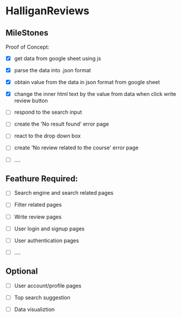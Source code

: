 # HalliganReviews

## MileStones

Proof of Concept:
- [x] get data from google sheet using js
- [x] parse the data into .json format
- [x] obtain value from the data in json format from google sheet 
- [x] change the inner html text by the value from data when click write review button
- [ ] respond to the search input
- [ ] create the 'No result found' error page
- [ ] react to the drop down box
- [ ] create 'No review related to the course' error page
- [ ] ....


## Feathure Required:

- [ ] Search engine and search related pages
- [ ] Filter related pages
- [ ] Write review pages
- [ ] User login and signup pages
- [ ] User authentication pages
- [ ] ....


## Optional
- [ ] User account/profile pages 
- [ ] Top search suggestion
- [ ] Data visualiztion



